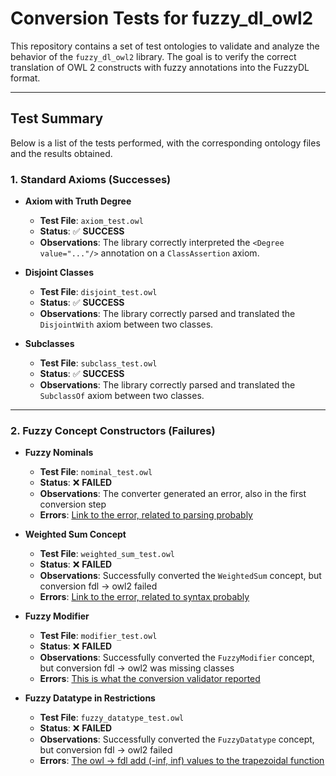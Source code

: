 # Conversion Tests for fuzzy_dl_owl2

This repository contains a set of test ontologies to validate and analyze the behavior of the `fuzzy_dl_owl2` library. The goal is to verify the correct translation of OWL 2 constructs with fuzzy annotations into the FuzzyDL format.

---

## Test Summary

Below is a list of the tests performed, with the corresponding ontology files and the results obtained.

### 1. Standard Axioms (Successes)

* **Axiom with Truth Degree**
    * **Test File**: `axiom_test.owl`
    * **Status**: ✅ **SUCCESS**
    * **Observations**: The library correctly interpreted the `<Degree value="..."/>` annotation on a `ClassAssertion` axiom.

* **Disjoint Classes**
    * **Test File**: `disjoint_test.owl`
    * **Status**: ✅ **SUCCESS**
    * **Observations**: The library correctly parsed and translated the `DisjointWith` axiom between two classes.

* **Subclasses**
    * **Test File**: `subclass_test.owl`
    * **Status**: ✅ **SUCCESS**
    * **Observations**: The library correctly parsed and translated the `SubclassOf` axiom between two classes.

---

### 2. Fuzzy Concept Constructors (Failures)

* **Fuzzy Nominals**
    * **Test File**: `nominal_test.owl`
    * **Status**: ❌ **FAILED**
    * **Observations**: The converter generated an error, also in the first conversion step
    * **Errors**: [Link to the error, related to parsing probably](https://pastebin.com/Tjsp4rcR)

* **Weighted Sum Concept**
    * **Test File**: `weighted_sum_test.owl`
    * **Status**: ❌ **FAILED**
    * **Observations**: Successfully converted the `WeightedSum` concept, but conversion fdl -> owl2 failed
    * **Errors**: [Link to the error, related to syntax probably](https://pastebin.com/R1Wn6Vvp)

* **Fuzzy Modifier**
    * **Test File**: `modifier_test.owl`
    * **Status**: ❌ **FAILED**
    * **Observations**: Successfully converted the `FuzzyModifier` concept, but conversion fdl -> owl2 was missing classes
    * **Errors**: [This is what the conversion validator reported](https://pastebin.com/Ftb5xHvp)

* **Fuzzy Datatype in Restrictions**
    * **Test File**: `fuzzy_datatype_test.owl`
    * **Status**: ❌ **FAILED**
    * **Observations**: Successfully converted the `FuzzyDatatype` concept, but conversion fdl -> owl2 failed
    * **Errors**: [The owl -> fdl add (-inf, inf) values to the trapezoidal function](https://github.com/renvins/fuzzy_dl_owl2_testing/blob/master/results/fuzzy_datatype_test.fdl)